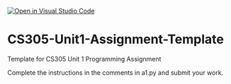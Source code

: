 [![Open in Visual Studio Code](https://classroom.github.com/assets/open-in-vscode-718a45dd9cf7e7f842a935f5ebbe5719a5e09af4491e668f4dbf3b35d5cca122.svg)](https://classroom.github.com/online_ide?assignment_repo_id=14340067&assignment_repo_type=AssignmentRepo)
# CS305-Unit1-Assignment-Template
Template for CS305 Unit 1 Programming Assignment

Complete the instructions in the comments in a1.py and submit your work.
